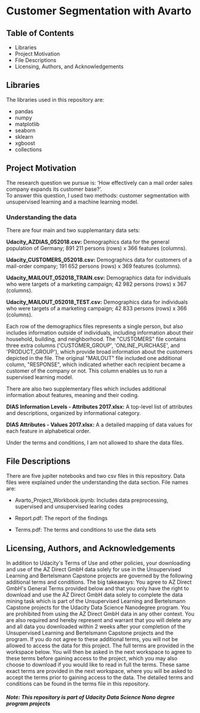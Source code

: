 # Customer Segmentation with Avarto

## Table of Contents
* Libraries
* Project Motivation
* File Descriptions
* Licensing, Authors, and Acknowledgements

## Libraries
The libraries used in this repository are:
* pandas
* numpy
* matplotlib
* seaborn
* sklearn
* xgboost
* collections


## Project Motivation
The research question we pursue is:
 ‘How effectively can a mail order sales company expands its customer base?’.  
 To answer this question, I used two methods: customer segmentation with unsupervised learning and a machine learning model.

### Understanding the data
There are four main and two supplemantary data sets: 

**Udacity_AZDIAS_052018.csv:** Demographics data for the general population of Germany; 891 211 persons (rows) x 366 features (columns). 

**Udacity_CUSTOMERS_052018.csv:** Demographics data for customers of a mail-order company; 191 652 persons (rows) x 369 features (columns). 

**Udacity_MAILOUT_052018_TRAIN.csv:** Demographics data for individuals who were targets of a marketing campaign; 42 982 persons (rows) x 367 (columns). 

**Udacity_MAILOUT_052018_TEST.csv:** Demographics data for individuals who were targets of a marketing campaign; 42 833 persons (rows) x 366 (columns). 

Each row of the demographics files represents a single person, but also includes information outside of individuals, including information about their household, building, and neighborhood. The "CUSTOMERS" file contains three extra columns ('CUSTOMER_GROUP', 'ONLINE_PURCHASE', and 'PRODUCT_GROUP'), which provide broad information about the customers depicted in the file. The original "MAILOUT" file included one additional column, "RESPONSE", which indicated whether each recipient became a customer of the company or not. This column enables us to run a supervised learning model.

There are also two supplementary files which includes additional information about features, meaning and their coding.  

**DIAS Information Levels - Attributes 2017.xlsx:** A top-level list of attributes and descriptions, organized by informational category. 

**DIAS Attributes - Values 2017.xlsx:** A a detailed mapping of data values for each feature in alphabetical order.

Under the terms and conditions, I am not allowed to share the data files.

## File Descriptions
There are five jupiter notebooks and two csv files in this repository. Data files were explained under the understanding the data section. File names are:

* Avarto_Project_Workbook.ipynb: Includes data preprocessing, supervised and unsupervised learing codes

* Report.pdf: The report of the findings

* Terms.pdf:  The terms and conditions to use the data sets


## Licensing, Authors, and Acknowledgements
In addition to Udacity's Terms of Use and other policies, your downloading and use of the AZ Direct GmbH data solely for use in the Unsupervised Learning and Bertelsmann Capstone projects are governed by the following additional terms and conditions. The big takeaways:
You agree to AZ Direct GmbH's General Terms provided below and that you only have the right to download and use the AZ Direct GmbH data solely to complete the data mining task which is part of the Unsupervised Learning and Bertelsmann Capstone projects for the Udacity Data Science Nanodegree program.
You are prohibited from using the AZ Direct GmbH data in any other context.
You are also required and hereby represent and warrant that you will delete any and all data you downloaded within 2 weeks after your completion of the Unsupervised Learning and Bertelsmann Capstone projects and the program.
If you do not agree to these additional terms, you will not be allowed to access the data for this project.
The full terms are provided in the workspace below. You will then be asked in the next workspace to agree to these terms before gaining access to the project, which you may also choose to download if you would like to read in full the terms.
These same exact terms are provided in the next workspace, where you will be asked to accept the terms prior to gaining access to the data.
The detailed terms and conditions can be found in the terms file in this repository.

##### Note: This repository is part of Udacity Data Science Nano degree program projects
